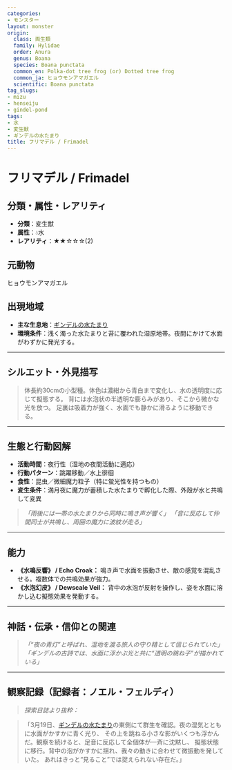```yaml
---
categories:
- モンスター
layout: monster
origin:
  class: 両生類
  family: Hylidae
  order: Anura
  genus: Boana
  species: Boana punctata
  common_en: Polka-dot tree frog (or) Dotted tree frog
  common_ja: ヒョウモンアマガエル
  scientific: Boana punctata
tag_slugs:
- mizu
- henseiju
- gindel-pond
tags:
- 水
- 変生獣
- ギンデルの水たまり
title: フリマデル / Frimadel
---
```


# フリマデル / Frimadel

## 分類・属性・レアリティ

* **分類**：変生獣
* **属性**：💧水
* **レアリティ**：★★☆☆☆(2)

## 元動物
ヒョウモンアマガエル

## 出現地域

* **主な生息地**：[ギンデルの水たまり](../place/gindel_pond.md)
* **環境条件**：浅く濁った水たまりと苔に覆われた湿原地帯。夜間にかけて水面がわずかに発光する。

---

## シルエット・外見描写

> 体長約30cmの小型種。体色は濃紺から青白まで変化し、水の透明度に応じて擬態する。
> 背には水泡状の半透明な膨らみがあり、そこから微かな光を放つ。
> 足裏は吸着力が強く、水面でも静かに滑るように移動できる。

---

## 生態と行動図解

* **活動時間**：夜行性（湿地の夜間活動に適応）
* **行動パターン**：跳躍移動／水上徘徊
* **食性**：昆虫／微細魔力粒子（特に蛍光性を持つもの）
* **変生条件**：満月夜に魔力が蓄積した水たまりで孵化した際、外殻が水と共鳴して変異

> *「雨後には一帯の水たまりから同時に鳴き声が響く」*
> *「音に反応して仲間同士が共鳴し、周囲の魔力に波紋が走る」*

---

## 能力

* **《水鳴反響》 / Echo Croak：** 鳴き声で水面を振動させ、敵の感覚を混乱させる。複数体での共鳴効果が強力。
* **《水泡幻皮》 / Dewscale Veil：** 背中の水泡が反射を操作し、姿を水面に溶かし込む擬態効果を発動する。

---

## 神話・伝承・信仰との関連

> *「“夜の青灯”と呼ばれ、湿地を渡る旅人の守り精として信じられていた」*
> *「ギンデルの古詩では、水面に浮かぶ光と共に“透明の跳ね子”が描かれている」*

---

## 観察記録（記録者：ノエル・フェルディ）

> *探索日誌より抜粋：*

> 「3月19日、[ギンデルの水たまり](../place/gindel_pond.md)の東側にて群生を確認。夜の湿気とともに水面がかすかに青く光り、
> その上を跳ねる小さな影がいくつも浮かんだ。観察を続けると、足音に反応して全個体が一斉に沈黙し、
> 擬態状態に移行。背中の泡がかすかに揺れ、我々の動きに合わせて微振動を発していた。
> あれはきっと“見ること”では捉えられない存在だ。」